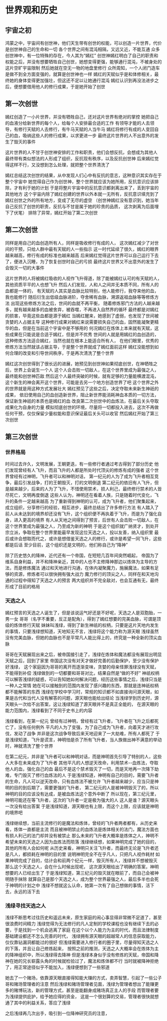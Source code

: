 # 世界观和历史

## 宇宙之初

鸿蒙之中，宇宙间有创世神，他们天生带有创世的权能，可以创造一片世界，代价是创世神自己的生命和一切
各个世界之间有混沌相隔，又远又近，不能互通
众多创世神中，有一位特殊的存在，今人其为“嫣红”
创世神嫣红明白了自己的职责和权能之后，并没有想要牺牲自己创世，她想变得更强，能够通行混沌，不被身处的这片空旷宇宙限制
然后她就在空无一物的地盘里修行
众所周知，一个人闭门造车是做不到全方面变强的，就算是创世神也一样
嫣红的天赋似乎是和体修相关，最终她的身体变得更加强壮，但这还不足以让她通行混沌
嫣红认识到再没法进步之后，便想要借用他人的修行成果，于是她开始了创世

## 第一次创世

嫣红创造了一小片世界，并没有牺牲自己，还对这片世界有绝对的掌控
她把自己的血液分给新世界的每个人，给每个人安排最合适的工作
有领导才能的人去领导，有修行天赋的人去修行，有牛马天赋的人当牛马
嫣红将修行有成的人变回自己的血，吸纳这些人的修行成果，以求更进一步
最终这片世界的人不出意外的发生了毁灭的事件

这片世界的人不甘于创世神安排的工作和职责，他们会想反抗，会想成为其他人
最终带有类似想法的人形成了组织，反抗现有秩序，以及反抗创世神
后来嫣红觉得这样不行，又没想到怎么处理，就把整个世界清洗了

嫣红总结这次创世的结果，从中发现人们心中有反抗的意志，这种意识其实存在于整个宇宙中
她觉得自己作为创世神，整个世界就应该为她所用，反抗意识应该排除，才有利于她的计划
于是将整片宇宙中的反抗意识都剥离出来了，丢到宇宙的其他地方
这个宇宙内除了嫣红创建的世界以外本就一无所有，反抗意识填充到了嫣红创世之外的所有地方，变成了无尽的虚空
（创世神嫣红没有意识到，她当年自己反抗了创世的职责，反抗与不甘是属于她的珍贵的品质，
这次剥离为后面埋下了伏笔）
排除了异常，嫣红开始了第二次创世

## 第二次创世

同样是用自己的血创造所有人，同样是吸收修行有成的人，
这次嫣红减少了对世间的干预，只给人群中最有天赋的人一些指示
这一时代延续了很久，嫣红的眼界越来越高，修行有成的标准也越来越高
后来嫣红觉得这片世界可以自己运行下去了，便进入沉睡，为了恢复创世时自己的亏损
最终这片世界又不出意外的发生了会毁灭一切的大事件

这片世界的人将被嫣红吸收的人视作飞升得道，除了能被嫣红认可的有天赋的人，其他资质平平的人也想飞升
然后人们发现，人和人之间并无本质不同，所有人的血都是一体的，
有天赋的人其实是血脉比较特别，他人能修行，我夺来他的血，我也能修行
随后衍生出低级血脉进阶，夺舍稀有血脉，溯源返祖血脉等等修炼方法
出现这些修炼方法之后，世间的血就不再平衡，
随着修炼邪门方法的人越来越多，就有越来越多的血被舍弃，被吞噬，不再进入自然界的循环
最终都是对嫣红的损害，毕竟这些血都是源于嫣红
当嫣红醒来，她感到了虚弱，也发现了世间被贪婪的人占据主导
这种修行成果对嫣红来说需要损失自己的血，固然能凝聚更精华的血，但是在当前这个宇宙中是不够用的
何况嫣红在炼体上本来就有天赋，这些成果在只能说是合适于嫣红，但是并不优秀
世间的人就是用嫣红的血创造的，这种修炼方法适合嫣红，当然也就在根本上能适合所有人，
在他们眼里，优秀的修炼方法当然就该占据主导，于是整个世界就成了嫣红面前这样
嫣红没能想到如何合理的改变和引导世间秩序，于是再次清洗了整个世界

嫣红这次创世得到了很长远的进展，她预见到创世神如果彻底创世，在神牺牲之后，世界上会诞生一个人
这个人会击败一切敌人，在这个世界里成为最强之人，最终能和创世神匹敌
然后这个人最终突破的时候，就有足够的力量能横渡混沌，
这个新生的神会离开这个世界，可能是去另一个地方创造世界了吧
这个世界之外的世界就是用这种方式发展壮大
嫣红预见了这些之后，决定夺取未来新生神祇的成果，
依旧使用自己的血创造新世界，阻止新世界能消耗神血本质的一切方法，保证新生神祇的本质也是嫣红的血
改良第二次创世中的血炼法，在最后关头夺取成果化为自身的力量
模拟彻底创世的环境，尽量将一切都投入进去，这次不再做任何干预，仅仅保留少量权能和意识保证最后关头可以收官
然后嫣红开始了第三次创世

## 第三次创世

### 世界格局

时间过去许久，文明发展，王朝更迭，有一些修行者通过考古得到了部分历史
他们发现曾经有人飞升，而且飞升的人都是所处时代顶尖的修炼有成的强者
这个世界曾经有过神明，飞升者可以和神明对话，
第一纪元的人为了成为飞升者相互竞争，最后引发战争，打的王朝毁灭，打的文明倒退
第二纪元的依旧有人飞升，但是越来越少，后来的人为了飞升，不惜使用禁术，损人利己，最终修行禁术的人皆尽死亡，文明再度倒退
这些人认为，神明还在看着人族，只是随着时代变化，飞升的条件一定越来越高
为了重新得到神明的认可，成为飞升者，他们聚集起来，成立组织，分享修行的经验，相互进步，最终总结出了许多修行方法
有人踏入了前人从未达到的境界却还没有飞升，这个组织便不再执着于飞升，而是为了强化自身，进入更高的境界
有人从天地之间得到了预言，后世有人会击败一切敌人，在这个世界里成为最强之人，乃至成为新的神明
于是这个组织就广纳贤才，到处开宗立派，争取在整个世界里能最早发现这位天选之人，投以友善，纳入组织里
最后或许会想取而代之，或许是想借鉴天选之人的修行，或许是希望一同飞升，这些都是后话
至少目前，这个组织还是文明的，他们称自己为“降神”

除了历史悠久的降神，近代还有一个帝国，在短短几百年间突然崛起，
帝国为了维系自身利益，并不和降神亲近，其中的人也不主修降神那边以炼体为主导的方法，而是修炼魔法
通过和天地进行沟通，在体内凝聚魔力，施展魔法，如果有足够的资源，修炼者可以很快拥有强大战力
魔力修行的顶尖之人，同样在和天地沟通的过程中得知了天选之人的预言
两大组织并不完全敌对，也会互通有无，最终形成了目前的格局

### 天选之人

嫣红预言的天选之人诞生了，但是该说运气好还是不好呢，天选之人是双胞胎，一男一女
哥哥（名字不重要，反正是配角），得到了嫣红想要的完美血脉，可谓是顶级的炼体修行天赋
妹妹叫浅绿，得到了新生神祇的权柄，只要是这片天地内发生的事情，只要浅绿想知道，天地知无不言，浅绿将这个能力称为源天眼
浅绿虽然没有完美血脉，但她的血脉也不是平常凡人能比得上的，终究是一种全新的顶尖血脉

哥哥在天赋展现出来之后，被帝国接引走了，浅绿在炼体和魔法都没有展现出明显天赋之后，回到了家里
帝国这次没有对天才做好完善的后勤保护，至少没有保护好浅绿，
这个家庭因为哥哥的离开而逐渐变味，贪婪的母亲怪罪浅绿没有天赋，不能得到补偿
浅绿做到的一切都要和哥哥对比，结果自然是“做的不好”
神祇权柄可以解答浅绿的疑惑，可以告知她如何解决问题，经历这些事情之后，浅绿只当是一种人之常情
她在可以接触到的范围内发现了感兴趣的东西，那就是连神祇权柄都不能解答的东西
浅绿在学校中学习时，常规的知识都不如直接询问源天眼，如果是古代和当代人没有解答的问题，源天眼也能给出结论
当浅绿学到历史时，源天眼头一次给不出答案，这让浅绿知道了源天眼并不是真正全能的，
在源天眼的能力范围内，浅绿看到了不同于史书上的内容

浅绿看到，在第一纪元
曾经有过神明，曾经有过飞升者，飞升者在飞升之后都死亡了，没有任何例外
平凡的人为了变强，为了自己成为飞升者，向着天才进行攻伐，发动了战争
并非是这次战争导致后来天地迎来了一大劫难，所有人都死了
于是浅绿知道，飞升是谎言，神明怕是杀了所有飞升者，当人族做出神不满意的举动时，神就清洗了整个世界

在第二纪元，并非是飞升者可以和神明对话，而是神明首先引导了特别的人，这些人大多在未来成为了飞升者
其他平凡的人想逆天改命，利用禁术--血炼法，夺取他人的血，强化自己的血
最后不是这个禁术毁灭了一切，而是天地再一次降下劫难，专门毁灭了修行血炼法的人
于是浅绿知道，神明有自己的目的，需要飞升者的生命，凡人可以逆天改命，只有血炼法不被允许
飞升者越来越少，应当只是神明的目的到后期了，需要更强的飞升者，
第二纪元的人是被神明毁灭了的，所以神明的目的应该没有达成，是被血炼法这个意外中断了
所以现在，第三纪元里，神明可能还在等飞升者，这次的飞升者一定是极为强大的人
这人是谁？源天眼头一次没有给出答案
于是浅绿知道，源天眼也有上限，而这个上限，应该就是神明的境界吧

浅绿继续想，当前主流修行的是魔法和炼体，曾经的飞升者两者都有，从历史来看，炼体一直都是主流
而且被神明禁止的血炼法是炼体相关的法门，魔法方面也有损人利己的法门却并没有被禁止
那么未来的飞升者大概率是炼体之人，神明不希望未来的天选之人因为血炼法而陨落
浅绿继续想，如果神明完成了她的目的，其他的所有人会如何呢
从历史来看，神明只关注飞升者，而最终无论是飞升者还是凡人，都损耗在神明的目的里
说明神明完全不在乎凡人，只把凡人视作耗材
如果神明完成了目的，估计会和前两个纪元一样，毁灭所有人，浅绿并不想被毁灭
那么这个天选之人，会在什么时候出现呢，
这次源天眼给出了明确的答案，神明想要的人已经出生了
于是浅绿知道，第三纪元的毁灭就在眼前了，而自己会被神明随手抹除
就算自己是那个天选之人，成为整个世界最强之人，最后多半也会死于神明的计划之中
浅绿不想就这么认命，她第一次有了自己想做的事情，活下去，永远的活下去

### 浅绿寻找天选之人

浅绿不断思考过往历史和遥远未来，原生家庭的闹心事显得非常微不足道了，甚至很浪费时间精力
浅绿觉得为无法修行的凡人定制的学校课程也没有继续下去的必要，于是找到一个机会逃离了家庭
在这个以个人能力为主的时代，而且法律制度基础建设都还不怎么完善的时代，
浅绿拥有源天眼的超越常人的信息获取能力，仅仅靠钻漏洞都能过的很好
但浅绿需要进入修行者的圈子里，尽量得知天选之人的下落，并且让自己修炼起来，
按照之前的推测，天选之人大概率会在炼体为主的降神组织中，所以浅绿得去降神
但是浅绿本身似乎没有修炼的天赋，帝国和降神在她的兄长崭露头角的时候就检验过了，魔法和炼体都不行
当时就被降神拒绝了，用正常途径似乎不能加入，浅绿便想到了一些邪道

她去了一个赌场，依靠源天眼直接得知能大赚的方式，卖弄智慧，引起了一些公子哥和赌场管理者的注意
然后浅绿和赌场管理者见面，浅绿为管理者想出了能赚更多的赌博玩法，新的管理方式，甚至是能翻身成赌场真正主人的手段
而管理者要为浅绿提供庇护，给予她应得的资金，
这是一个很划算的交易，管理者很快就想通了其中的利益关系，答应了浅绿

之后浅绿再几次出手，吸引到一位降神研究员的注意，
